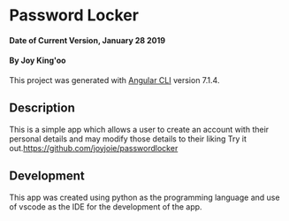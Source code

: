 # Password Locker
#### Date of Current Version, January 28 2019
#### By **Joy King'oo**
This project was generated with [Angular CLI](https://github.com/angular/angular-cli) version 7.1.4.

## Description
This is a simple app which allows a user to create an account with their personal details and may modify those details to their liking
Try it out.<https://github.com/joyjoie/passwordlocker>
## Development 
This app was created using python as the programming language and use of vscode as the IDE for the development of the app.
